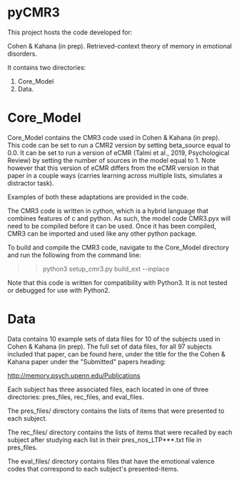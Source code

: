 # pyCMR3

This project hosts the code developed for: 

Cohen & Kahana (in prep). Retrieved-context theory of memory in emotional disorders.

It contains two directories: 

1. Core_Model
2. Data.

# Core_Model

Core_Model contains the CMR3 code used in Cohen & Kahana (in prep). This
code can be set to run a CMR2 version by setting beta_source equal to 0.0.
It can be set to run a version of eCMR (Talmi et al., 2019, Psychological Review) 
by setting the number of sources in the model equal to 1. Note however that
this version of eCMR differs from the eCMR version in that paper in a couple
ways (carries learning across multiple lists, simulates a distractor task).

Examples of both these adaptations are provided in the code.

The CMR3 code is written in cython, which is a hybrid language that combines
features of c and python. As such, the model code CMR3.pyx will need to 
be compiled before it can be used. Once it has been compiled, CMR3 can
be imported and used like any other python package.

To build and compile the CMR3 code, navigate to the Core_Model directory
and run the following from the command line:

>> python3 setup_cmr3.py build_ext --inplace

Note that this code is written for compatibility with Python3. It is not tested 
or debugged for use with Python2.

# Data

Data contains 10 example sets of data files for 10 of the subjects 
used in Cohen & Kahana (in prep). The full set of data files, for all 97
subjects included that paper, can be found here, under the title for the
the Cohen & Kahana paper under the "Submitted" papers heading:

http://memory.psych.upenn.edu/Publications

Each subject has three associated files, each located in one of three
directories: pres_files, rec_files, and eval_files. 

The pres_files/ directory contains the lists of items that were presented to each
subject. 

The rec_files/ directory contains the lists of items that were recalled
by each subject after studying each list in their pres_nos_LTP***.txt file in pres_files.

The eval_files/ directory contains files that have the emotional valence codes 
that correspond to each subject's presented-items.
